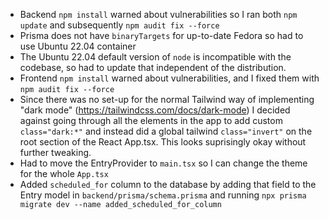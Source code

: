 - Backend `npm install` warned about vulnerabilities so I ran both `npm update` and subsequently `npm audit fix --force`
- Prisma does not have `binaryTargets` for up-to-date Fedora so had to use Ubuntu 22.04 container
- The Ubuntu 22.04 default version of `node` is incompatible with the codebase, so had to update that independent of the distribution.
- Frontend `npm install` warned about vulnerabilities, and I fixed them with `npm audit fix --force`
- Since there was no set-up for the normal Tailwind way of implementing "dark mode" (https://tailwindcss.com/docs/dark-mode) I decided against going through all the elements in the app to add custom `class="dark:*"` and instead did a global tailwind `class="invert"` on the root section of the React App.tsx. This looks suprisingly okay without further tweaking.
- Had to move the EntryProvider to `main.tsx` so I can change the theme for the whole `App.tsx`
- Added `scheduled_for` column to the database by adding that field to the Entry model in `backend/prisma/schema.prisma` and running `npx prisma migrate dev --name added_scheduled_for_column`
